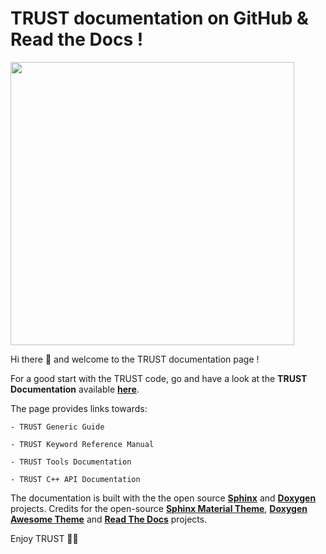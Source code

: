 # TRUST documentation on GitHub & Read the Docs !

<img src="https://github.com/cea-trust-platform/trust-code/blob/master/bin/HTML/logo_trust.gif?raw=true" style="width:12cm;">

Hi there 👋 and welcome to the TRUST documentation page !

For a good start with the TRUST code, go and have a look at the **TRUST Documentation** available **[here](https://cea-trust-platform.readthedocs.io/en/latest/)**.

The page provides links towards:

    - TRUST Generic Guide

    - TRUST Keyword Reference Manual

    - TRUST Tools Documentation

    - TRUST C++ API Documentation

The documentation is built with the the open source **[Sphinx](https://github.com/sphinx-doc/sphinx/blob/master/LICENSE)** and **[Doxygen](https://www.doxygen.nl/)** projects. Credits for the open-source **[Sphinx Material Theme](https://github.com/bashtage/sphinx-material/blob/main/LICENSE.md)**, **[Doxygen Awesome Theme](https://jothepro.github.io/doxygen-awesome-css/)** and **[Read The Docs](https://about.readthedocs.com/?ref=readthedocs.com)** projects.

Enjoy TRUST 🍻🍻
